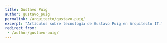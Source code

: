 ```yaml
---
title: Gustavo Puig
author: gustavo_puig
permalink: /arquitecto/gustavo-puig/
excerpt: "Artículos sobre tecnología de Gustavo Puig en Arquitecto IT."
redirect_from:
 - /author/gustavo-puig/
---
```

